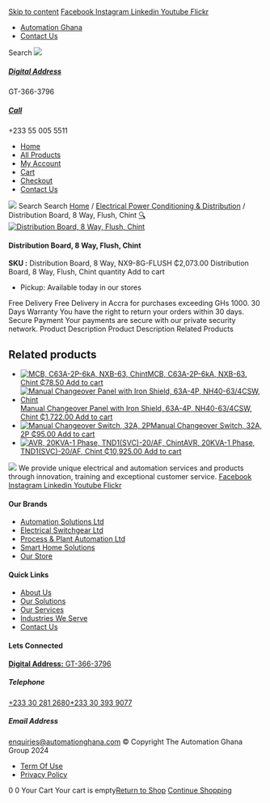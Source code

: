 [Skip to content](https://store.automationghana.com/product/distribution-board-8-way-chint/#content)
[ Facebook ](https://www.facebook.com/automationgh/) [ Instagram ](https://www.instagram.com/automationgh/) [ Linkedin ](https://www.linkedin.com/company/the-automation-ghana-limited/) [ Youtube ](https://www.youtube.com/channel/UCurrRDUSm5oIW39VXjn1u0w) [ Flickr ](https://www.flickr.com/photos/181794037@N07/)
  * [ Automation Ghana ](https://automationghana.com)
  * [ Contact Us ](https://store.automationghana.com/contact/)


Search
[ ![](https://store.automationghana.com/wp-content/uploads/2024/04/Website-TAGG-Logo-BLUE.png) ](https://store.automationghana.com/)
[ ](https://maps.app.goo.gl/m4xeaagWCNbLk4jM6)
#####  [ Digital Address ](https://maps.app.goo.gl/m4xeaagWCNbLk4jM6)
GT-366-3796 
[ ](tel:+233550055511)
#####  [ Call ](tel:+233550055511)
+233 55 005 5511 
  * [Home](https://store.automationghana.com/)
  * [All Products](https://store.automationghana.com/shop/)
  * [My Account](https://store.automationghana.com/my-account/)
  * [Cart](https://store.automationghana.com/cart/)
  * [Checkout](https://store.automationghana.com/checkout/)
  * [Contact Us](https://store.automationghana.com/contact/)


[![](https://store.automationghana.com/wp-content/uploads/2024/04/AutomationGhana_logo_white.png)](https://store.automationghana.com)
Search
Search
[Home](https://store.automationghana.com) / [Electrical Power Conditioning & Distribution](https://store.automationghana.com/product-category/electrical-power-distribution/) / Distribution Board, 8 Way, Flush, Chint
[🔍](https://store.automationghana.com/product/distribution-board-8-way-chint/)
[![Distribution Board, 8 Way, Flush, Chint](https://store.automationghana.com/wp-content/uploads/2024/01/238971_01_NXDB4_Image1_4d94ae0329aa00ee14cbc3679b84c00f.jpeg)](https://store.automationghana.com/wp-content/uploads/2024/01/238971_01_NXDB4_Image1_4d94ae0329aa00ee14cbc3679b84c00f.jpeg)
####  Distribution Board, 8 Way, Flush, Chint 
**SKU :** Distribution Board, 8 Way, NX9-8G-FLUSH 
₵2,073.00
Distribution Board, 8 Way, Flush, Chint quantity
Add to cart
  * Pickup: Available today in our stores


Free Delivery 
Free Delivery in Accra for purchases exceeding GHs 1000. 
30 Days Warranty 
You have the right to return your orders within 30 days. 
Secure Payment 
Your payments are secure with our private security network. 
Product Description
Product Description
Related Products 
## Related products
  * [![MCB, C63A-2P-6kA, NXB-63, Chint](https://store.automationghana.com/wp-content/uploads/2020/04/NXB-63-C63-2P-300x300.jpg)MCB, C63A-2P-6kA, NXB-63, Chint ₵78.50 ](https://store.automationghana.com/product/mcb-nxb-63-2p-c63-6ka-chint/)
[Add to cart](https://store.automationghana.com/product/distribution-board-8-way-chint/?add-to-cart=1783)
  * [![Manual Changeover Panel with Iron Shield, 63A-4P, NH40-63/4CSW, Chint](https://store.automationghana.com/wp-content/uploads/2019/12/AUTOMATIC-TRANSFER-SWITCH-1-300x300.jpg)Manual Changeover Panel with Iron Shield, 63A-4P, NH40-63/4CSW, Chint ₵1,722.00 ](https://store.automationghana.com/product/manual-changeover-panel-nh40-63-4csw-enc-bar-chint/)
[Add to cart](https://store.automationghana.com/product/distribution-board-8-way-chint/?add-to-cart=1758)
  * [![Manual Changeover Switch, 32A, 2P](https://store.automationghana.com/wp-content/uploads/2020/04/nzk1-32-300x300.jpg)Manual Changeover Switch, 32A, 2P ₵95.00 ](https://store.automationghana.com/product/manual-changeover-switch-32a-nzk1-32-22pr-chint/)
[Add to cart](https://store.automationghana.com/product/distribution-board-8-way-chint/?add-to-cart=1759)
  * [![AVR, 20KVA-1 Phase, TND1\(SVC\)-20/AF, Chint](https://store.automationghana.com/wp-content/uploads/2020/04/TND1SVC-20_AF-300x300.png)AVR, 20KVA-1 Phase, TND1(SVC)-20/AF, Chint ₵10,925.00 ](https://store.automationghana.com/product/avr-tnd1svc-20-af-chint/)
[Add to cart](https://store.automationghana.com/product/distribution-board-8-way-chint/?add-to-cart=1636)


![](https://store.automationghana.com/wp-content/uploads/2024/04/AutomationGhana_logo_white.png)
We provide unique electrical and automation services and products through innovation, training and exceptional customer service.
[ Facebook ](https://www.facebook.com/automationgh/) [ Instagram ](https://www.instagram.com/automationgh/) [ Linkedin ](https://www.linkedin.com/company/the-automation-ghana-limited/) [ Youtube ](https://www.youtube.com/channel/UCurrRDUSm5oIW39VXjn1u0w) [ Flickr ](https://www.flickr.com/photos/181794037@N07/)
#### Our Brands
  * [ Automation Solutions Ltd ](https://store.automationghana.com/product/distribution-board-8-way-chint/)
  * [ Electrical Switchgear Ltd ](https://store.automationghana.com/product/distribution-board-8-way-chint/)
  * [ Process & Plant Automation Ltd ](https://store.automationghana.com/product/distribution-board-8-way-chint/)
  * [ Smart Home Solutions ](https://store.automationghana.com/product/distribution-board-8-way-chint/)
  * [ Our Store ](https://store.automationghana.com/product/distribution-board-8-way-chint/)


#### Quick Links
  * [ About Us ](https://store.automationghana.com/product/distribution-board-8-way-chint/)
  * [ Our Solutions ](https://store.automationghana.com/product/distribution-board-8-way-chint/)
  * [ Our Services ](https://store.automationghana.com/product/distribution-board-8-way-chint/)
  * [ Industries We Serve ](https://store.automationghana.com/product/distribution-board-8-way-chint/)
  * [ Contact Us ](https://store.automationghana.com/product/distribution-board-8-way-chint/)


#### Lets Connected
[**Digital Address:** GT-366-3796](https://maps.app.goo.gl/m4xeaagWCNbLk4jM6)
#####  Telephone 
[ +233 30 281 2680](tel:+233302812680)[+233 30 393 9077](https://store.automationghana.com/product/distribution-board-8-way-chint/+233303939077)
#####  Email Address 
enquiries@automationghana.com 
© Copyright The Automation Ghana Group 2024
  * [ Term Of Use ](https://store.automationghana.com/product/distribution-board-8-way-chint/)
  * [ Privacy Policy ](https://store.automationghana.com/product/distribution-board-8-way-chint/)


0
0
Your Cart
Your cart is empty[Return to Shop](https://store.automationghana.com/shop/)
[Continue Shopping](https://store.automationghana.com/product/distribution-board-8-way-chint/)
